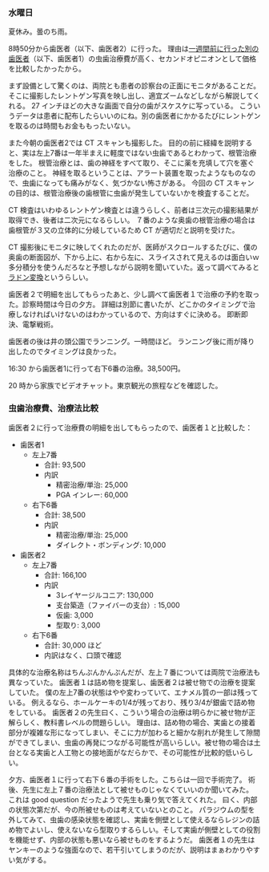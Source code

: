 ### 水曜日

夏休み。曇のち雨。

8時50分から歯医者（以下、歯医者2）に行った。
理由は[一週間前に行った別の歯医者](https://github.com/toasa/diary/blob/main/2022/08/31.md#%E6%B0%B4%E6%9B%9C%E6%97%A5)（以下、歯医者1）の虫歯治療費が高く、セカンドオピニオンとして価格を比較したかったから。

まず設備として驚くのは、両院とも患者の診察台の正面にモニタがあることだ。
そこに撮影したレントゲン写真を映し出し、適宜ズームなどしながら解説してくれる。
27 インチほどの大きな画面で自分の歯がスケスケに写っている。
こういうデータは患者に配布したらいいのにね。別の歯医者にかかるたびにレントゲンを取るのは時間もお金ももったいない。

また今朝の歯医者2では CT スキャンも撮影した。
目的の前に経緯を説明すると、実は左上7番は一年半まえに軽度ではない虫歯であるとわかって、根管治療をした。
根管治療とは、歯の神経をすべて取り、そこに薬を充填して穴を塞ぐ治療のこと。
神経を取るということは、アラート装置を取ったようなものなので、虫歯になっても痛みがなく、気づかない怖さがある。
今回の CT スキャンの目的は、根管治療後の歯根管に虫歯が発生していないかを検査することだ。

CT 検査はいわゆるレントゲン検査とは違うらしく、前者は三次元の撮影結果が取得でき、後者は二次元になるらしい。
７番のような奥歯の根管治療の場合は歯根管が３又の立体的に分岐しているため CT が適切だと説明を受けた。

CT 撮影後にモニタに映してくれたのだが、医師がスクロールするたびに、僕の奥歯の断面図が、下から上に、右から左に、スライスされて見えるのは面白いｗ
多分積分を使うんだろなと予想しながら説明を聞いていた。返って調べてみると[ラドン変換](https://en.wikipedia.org/wiki/Radon_transform)というらしい。

歯医者２で明細を出してもらったあと、少し調べて歯医者１で治療の予約を取った。診察時間は今日の夕方。
詳細は別節に書いたが、どこかのタイミングで治療しなければいけないのはわかっているので、方向はすぐに決める。
即断即決、電撃戦術。

歯医者の後は井の頭公園でランニング。一時間ほど。
ランニング後に雨が降り出したのでタイミングは良かった。

16:30 から歯医者1に行って右下6番の治療。38,500円。

20 時から家族でビデオチャット。東京観光の旅程などを確認した。

### 虫歯治療費、治療法比較

歯医者２に行って治療費の明細を出してもらったので、歯医者１と比較した：

- 歯医者1
    - 左上7番
        - 合計: 93,500
        - 内訳
            - 精密治療/単治: 25,000
            - PGA インレー: 60,000
    - 右下6番
        - 合計: 38,500
        - 内訳
            - 精密治療/単治: 25,000
            - ダイレクト・ボンディング: 10,000
- 歯医者2
    - 左上7番
        - 合計: 166,100
        - 内訳
            - 3レイヤージルコニア: 130,000
            - 支台築造（ファイバーの支台）: 15,000
            - 仮歯: 3,000
            - 型取り: 3,000
    - 右下6番
        - 合計: 30,000 ほど
        - 内訳はなく、口頭で確認

具体的な治療名称はちんぷんかんぷんだが、左上７番については両院で治療法も異なっていた。
歯医者１は詰め物を提案し、歯医者２は被せ物での治療を提案していた。
僕の左上7番の状態はやや変わっていて、エナメル質の一部は残っている。
例えるなら、ホールケーキの1/4が残っており、残り3/4が銀歯で詰め物をしている。
歯医者２の先生曰く、こういう場合の治療は明らかに被せ物が正解らしく、教科書レベルの問題らしい。
理由は、詰め物の場合、実歯との接着部分が複雑な形になってしまい、そこに力が加わると細かな削れが発生して隙間ができてしまい、虫歯の再発につながる可能性が高いらしい。被せ物の場合は土台となる実歯と人工物との接地面がなだらかで、その可能性が比較的低いらしい。

夕方、歯医者１に行って右下６番の手術をした。こちらは一回で手術完了。
術後、先生に左上７番の治療法として被せものじゃなくていいのか聞いてみた。
これは good question だったようで先生も乗り気で答えてくれた。
曰く、内部の状態次第だが、今の所被せものは考えていないとのこと。
パラジウムの型を外してみて、虫歯の感染状態を確認し、実歯を側壁として使えるならレジンの詰め物でよいし、使えないなら型取りするらしい。そして実歯が側壁としての役割を機能せず、内部の状態も悪いなら被せものをするようだ。
歯医者１の先生はヤンキーのような強面なので、若干引いてしまうのだが、説明はまぁわかりやすい気がする。